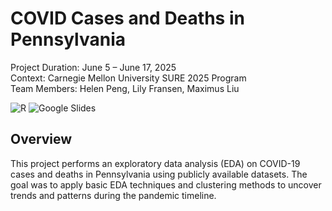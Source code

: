 # COVID Cases and Deaths in Pennsylvania 
Project Duration: June 5 – June 17, 2025 \
Context: Carnegie Mellon University SURE 2025 Program \
Team Members: Helen Peng, Lily Fransen, Maximus Liu 

![R](https://img.shields.io/badge/code-R-1f425f.svg)
![Google Slides](https://img.shields.io/badge/presentation-Google%20Slides-4285F4.svg)

## Overview
This project performs an exploratory data analysis (EDA) on COVID-19 cases and deaths in Pennsylvania using publicly available datasets. The goal was to apply basic EDA techniques and clustering methods to uncover trends and patterns during the pandemic timeline.
